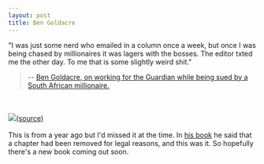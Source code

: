 ```yaml
---
layout: post
title: Ben Goldacre
---
```


<div class="entry-item s2-entrytext">"I was just some nerd who emailed in a column once a week, but once I was being chased by millionaires it was lagers with the bosses. The editor txted me the other day. To me that is some slightly weird shit."<br/><blockquote>-- <a href="http://www.badscience.net/2008/09/matthias-rath-pulls-out-forced-to-pay-the-guardians-costs-i-think-this-means-i-win/" rel="nofollow">Ben Goldacre, on working for the Guardian while being sued by a South African millionaire.</a></blockquote><br/><br/><a href="http://www.jbyoung.co.uk/home.html" rel="nofollow"><img src="http://media.livenation.co.uk/fido//publishing/artiste/u/r/c/bengoldacre.jpg"/>(source)</a><br/><br/>This is from a year ago but I'd missed it at the time. In <a href="http://www.amazon.co.uk/Bad-Science-Ben-Goldacre/dp/000728487X/?tag=bs0b-21" rel="nofollow">his book</a> he said that a chapter had been removed for legal reasons, and this was it. So hopefully there's a new book coming out soon.</div>